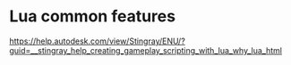Lua common features
===================

https://help.autodesk.com/view/Stingray/ENU/?guid=__stingray_help_creating_gameplay_scripting_with_lua_why_lua_html
